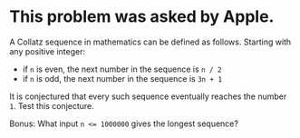 # This problem was asked by Apple.

A Collatz sequence in mathematics can be defined as follows. Starting with any positive integer:

-   if `n` is even, the next number in the sequence is `n / 2`
-   if `n` is odd, the next number in the sequence is `3n + 1`

It is conjectured that every such sequence eventually reaches the number `1`. Test this conjecture.

Bonus: What input `n <= 1000000` gives the longest sequence?
